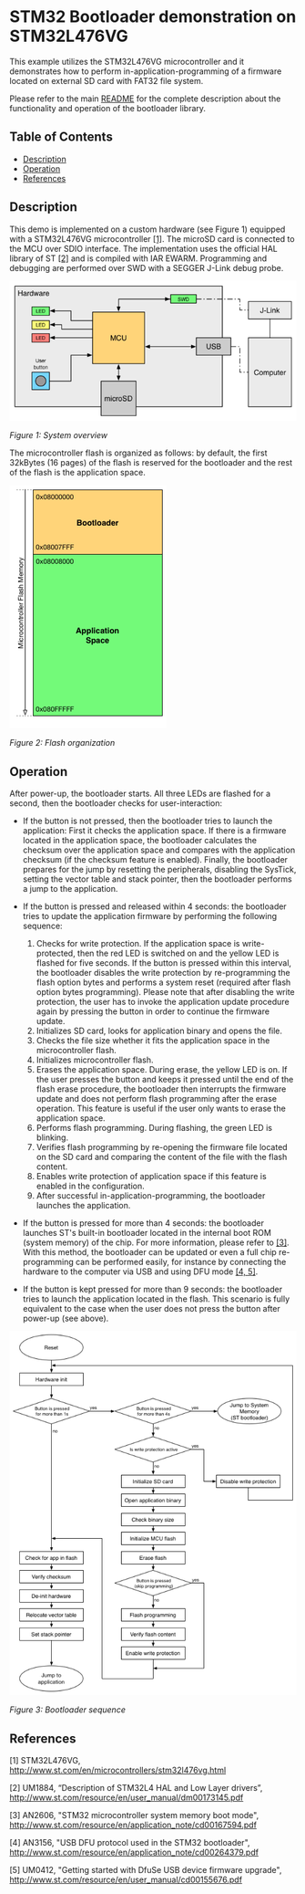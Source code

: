 # STM32 Bootloader demonstration on STM32L476VG
This example utilizes the STM32L476VG microcontroller and it demonstrates how to perform in-application-programming of a firmware located on external SD card with FAT32 file system.

Please refer to the main [README](../../README.md) for the complete description about the functionality and operation of the bootloader library.

## Table of Contents
- [Description](#description)
- [Operation](#operation)
- [References](#references)

## Description
This demo is implemented on a custom hardware (see Figure 1) equipped with a STM32L476VG microcontroller [[1]](#references). The microSD card is connected to the MCU over SDIO interface. The implementation uses the official HAL library of ST [[2]](#references) and is compiled with IAR EWARM. Programming and debugging are performed over SWD with a SEGGER J-Link debug probe.

![System overview](../../docs/img/system-overview.png)

*Figure 1: System overview*

The microcontroller flash is organized as follows: by default, the first 32kBytes (16 pages) of the flash is reserved for the bootloader and the rest of the flash is the application space.

![Flash organization](../../docs/img/flash-organization.png)

*Figure 2: Flash organization*

## Operation
After power-up, the bootloader starts. All three LEDs are flashed for a second, then the bootloader checks for user-interaction:

- If the button is not pressed, then the bootloader tries to launch the application: First it checks the application space. If there is a firmware located in the application space, the bootloader calculates the checksum over the application space and compares with the application checksum (if the checksum feature is enabled). Finally, the bootloader prepares for the jump by resetting the peripherals, disabling the SysTick, setting the vector table and stack pointer, then the bootloader performs a jump to the application.

- If the button is pressed and released within 4 seconds: the bootloader tries to update the application firmware by performing the following sequence:

    1. Checks for write protection. If the application space is write-protected, then the red LED is switched on and the yellow LED is flashed for five seconds. If the button is pressed within this interval, the bootloader disables the write protection by re-programming the flash option bytes and performs a system reset (required after flash option bytes programming). Please note that after disabling the write protection, the user has to invoke the application update procedure again by pressing the button in order to continue the firmware update.
    2. Initializes SD card, looks for application binary and opens the file.
    3. Checks the file size whether it fits the application space in the microcontroller flash.
    4. Initializes microcontroller flash.
    5. Erases the application space. During erase, the yellow LED is on. If the user presses the button and keeps it pressed until the end of the flash erase procedure, the bootloader then interrupts the firmware update and does not perform flash programming after the erase operation. This feature is useful if the user only wants to erase the application space.
    6. Performs flash programming. During flashing, the green LED is blinking.
    7. Verifies flash programming by re-opening the firmware file located on the SD card and comparing the content of the file with the flash content.
    8. Enables write protection of application space if this feature is enabled in the configuration.
    9. After successful in-application-programming, the bootloader launches the application.

- If the button is pressed for more than 4 seconds: the bootloader launches ST's built-in bootloader located in the internal boot ROM (system memory) of the chip. For more information, please refer to [[3]](#references). With this method, the bootloader can be updated or even a full chip re-programming can be performed easily, for instance by connecting the hardware to the computer via USB and using DFU mode [[4, 5]](#references).

- If the button is kept pressed for more than 9 seconds: the bootloader tries to launch the application located in the flash. This scenario is fully equivalent to the case when the user does not press the button after power-up (see above).

![Bootloader sequence](../../docs/img/bootloader-sequence.png)

*Figure 3: Bootloader sequence*

## References
[1] STM32L476VG, http://www.st.com/en/microcontrollers/stm32l476vg.html

[2] UM1884, “Description of STM32L4 HAL and Low Layer drivers”, http://www.st.com/resource/en/user_manual/dm00173145.pdf

[3] AN2606, "STM32 microcontroller system memory boot mode", http://www.st.com/resource/en/application_note/cd00167594.pdf

[4] AN3156, "USB DFU protocol used in the STM32 bootloader", http://www.st.com/resource/en/application_note/cd00264379.pdf

[5] UM0412, "Getting started with DfuSe USB device firmware upgrade", http://www.st.com/resource/en/user_manual/cd00155676.pdf

